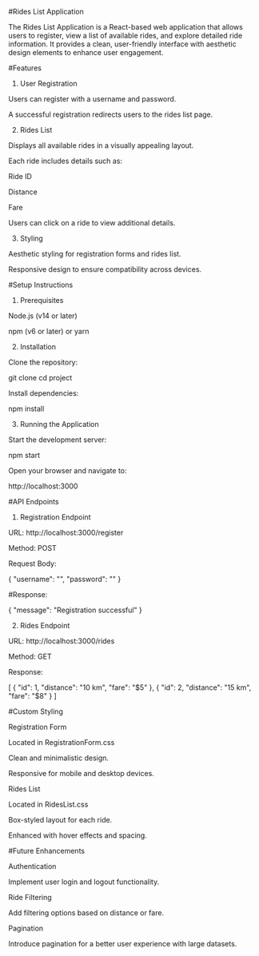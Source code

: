 #Rides List Application

The Rides List Application is a React-based web application that allows users to register, view a list of available rides, and explore detailed ride information. It provides a clean, user-friendly interface with aesthetic design elements to enhance user engagement.

#Features

1. User Registration

Users can register with a username and password.

A successful registration redirects users to the rides list page.

2. Rides List

Displays all available rides in a visually appealing layout.

Each ride includes details such as:

Ride ID

Distance

Fare

Users can click on a ride to view additional details.

3. Styling

Aesthetic styling for registration forms and rides list.

Responsive design to ensure compatibility across devices.

#Setup Instructions

1. Prerequisites

Node.js (v14 or later)

npm (v6 or later) or yarn

2. Installation

Clone the repository:

git clone <repository-url>
cd project

Install dependencies:

npm install

3. Running the Application

Start the development server:

npm start

Open your browser and navigate to:

http://localhost:3000

#API Endpoints

1. Registration Endpoint

URL: http://localhost:3000/register

Method: POST

Request Body:

{
  "username": "<username>",
  "password": "<password>"
}

#Response:

{
  "message": "Registration successful"
}

2. Rides Endpoint

URL: http://localhost:3000/rides

Method: GET

Response:

[
  {
    "id": 1,
    "distance": "10 km",
    "fare": "$5"
  },
  {
    "id": 2,
    "distance": "15 km",
    "fare": "$8"
  }
]

#Custom Styling

Registration Form

Located in RegistrationForm.css

Clean and minimalistic design.

Responsive for mobile and desktop devices.

Rides List

Located in RidesList.css

Box-styled layout for each ride.

Enhanced with hover effects and spacing.

#Future Enhancements

Authentication

Implement user login and logout functionality.

Ride Filtering

Add filtering options based on distance or fare.

Pagination

Introduce pagination for a better user experience with large datasets.
